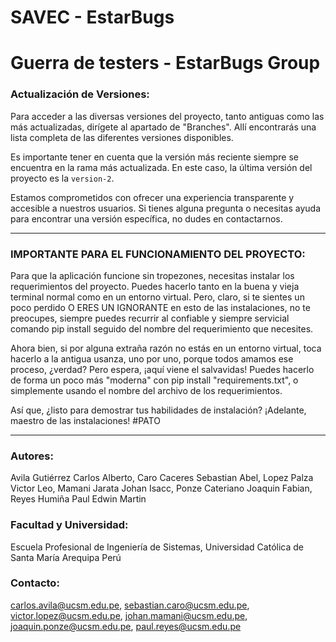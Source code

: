 # SAVEC - EstarBugs
# Guerra de testers - EstarBugs Group

### Actualización de Versiones:
Para acceder a las diversas versiones del proyecto, tanto antiguas como las más actualizadas, dirígete al apartado de "Branches". Allí encontrarás una lista completa de las diferentes versiones disponibles.

Es importante tener en cuenta que la versión más reciente siempre se encuentra en la rama más actualizada. En este caso, la última versión del proyecto es la `version-2`.

Estamos comprometidos con ofrecer una experiencia transparente y accesible a nuestros usuarios. Si tienes alguna pregunta o necesitas ayuda para encontrar una versión específica, no dudes en contactarnos.


---
### IMPORTANTE PARA EL FUNCIONAMIENTO DEL PROYECTO:
Para que la aplicación funcione sin tropezones, necesitas instalar los requerimientos del proyecto. Puedes hacerlo tanto en la buena y vieja terminal normal como en un entorno virtual. Pero, claro, si te sientes un poco perdido O ERES UN IGNORANTE en esto de las instalaciones, no te preocupes, siempre puedes recurrir al confiable y siempre servicial comando pip install seguido del nombre del requerimiento que necesites.

Ahora bien, si por alguna extraña razón no estás en un entorno virtual, toca hacerlo a la antigua usanza, uno por uno, porque todos amamos ese proceso, ¿verdad? Pero espera, ¡aquí viene el salvavidas! Puedes hacerlo de forma un poco más "moderna" con pip install "requirements.txt", o simplemente usando el nombre del archivo de los requerimientos.

Así que, ¿listo para demostrar tus habilidades de instalación? ¡Adelante, maestro de las instalaciones! #PATO

---
### Autores: 
Avila Gutiérrez Carlos Alberto, Caro Caceres Sebastian Abel, Lopez Palza Victor Leo, Mamani Jarata Johan Isacc, Ponze Cateriano Joaquin Fabian, Reyes Humiña Paul Edwin Martin
### Facultad y Universidad:
Escuela Profesional de Ingeniería de Sistemas, Universidad Católica de Santa María Arequipa Perú
### Contacto: 
carlos.avila@ucsm.edu.pe, sebastian.caro@ucsm.edu.pe, victor.lopez@ucsm.edu.pe, johan.mamani@ucsm.edu.pe, joaquin.ponze@ucsm.edu.pe, paul.reyes@ucsm.edu.pe
